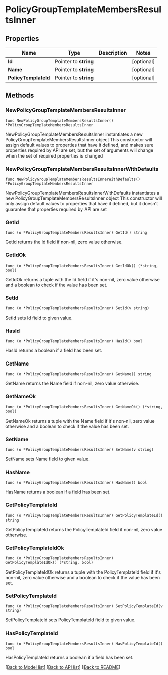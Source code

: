 # PolicyGroupTemplateMembersResultsInner

## Properties

Name | Type | Description | Notes
------------ | ------------- | ------------- | -------------
**Id** | Pointer to **string** |  | [optional] 
**Name** | Pointer to **string** |  | [optional] 
**PolicyTemplateId** | Pointer to **string** |  | [optional] 

## Methods

### NewPolicyGroupTemplateMembersResultsInner

`func NewPolicyGroupTemplateMembersResultsInner() *PolicyGroupTemplateMembersResultsInner`

NewPolicyGroupTemplateMembersResultsInner instantiates a new PolicyGroupTemplateMembersResultsInner object
This constructor will assign default values to properties that have it defined,
and makes sure properties required by API are set, but the set of arguments
will change when the set of required properties is changed

### NewPolicyGroupTemplateMembersResultsInnerWithDefaults

`func NewPolicyGroupTemplateMembersResultsInnerWithDefaults() *PolicyGroupTemplateMembersResultsInner`

NewPolicyGroupTemplateMembersResultsInnerWithDefaults instantiates a new PolicyGroupTemplateMembersResultsInner object
This constructor will only assign default values to properties that have it defined,
but it doesn't guarantee that properties required by API are set

### GetId

`func (o *PolicyGroupTemplateMembersResultsInner) GetId() string`

GetId returns the Id field if non-nil, zero value otherwise.

### GetIdOk

`func (o *PolicyGroupTemplateMembersResultsInner) GetIdOk() (*string, bool)`

GetIdOk returns a tuple with the Id field if it's non-nil, zero value otherwise
and a boolean to check if the value has been set.

### SetId

`func (o *PolicyGroupTemplateMembersResultsInner) SetId(v string)`

SetId sets Id field to given value.

### HasId

`func (o *PolicyGroupTemplateMembersResultsInner) HasId() bool`

HasId returns a boolean if a field has been set.

### GetName

`func (o *PolicyGroupTemplateMembersResultsInner) GetName() string`

GetName returns the Name field if non-nil, zero value otherwise.

### GetNameOk

`func (o *PolicyGroupTemplateMembersResultsInner) GetNameOk() (*string, bool)`

GetNameOk returns a tuple with the Name field if it's non-nil, zero value otherwise
and a boolean to check if the value has been set.

### SetName

`func (o *PolicyGroupTemplateMembersResultsInner) SetName(v string)`

SetName sets Name field to given value.

### HasName

`func (o *PolicyGroupTemplateMembersResultsInner) HasName() bool`

HasName returns a boolean if a field has been set.

### GetPolicyTemplateId

`func (o *PolicyGroupTemplateMembersResultsInner) GetPolicyTemplateId() string`

GetPolicyTemplateId returns the PolicyTemplateId field if non-nil, zero value otherwise.

### GetPolicyTemplateIdOk

`func (o *PolicyGroupTemplateMembersResultsInner) GetPolicyTemplateIdOk() (*string, bool)`

GetPolicyTemplateIdOk returns a tuple with the PolicyTemplateId field if it's non-nil, zero value otherwise
and a boolean to check if the value has been set.

### SetPolicyTemplateId

`func (o *PolicyGroupTemplateMembersResultsInner) SetPolicyTemplateId(v string)`

SetPolicyTemplateId sets PolicyTemplateId field to given value.

### HasPolicyTemplateId

`func (o *PolicyGroupTemplateMembersResultsInner) HasPolicyTemplateId() bool`

HasPolicyTemplateId returns a boolean if a field has been set.


[[Back to Model list]](../README.md#documentation-for-models) [[Back to API list]](../README.md#documentation-for-api-endpoints) [[Back to README]](../README.md)


